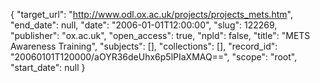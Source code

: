 {
  "target_url": "http://www.odl.ox.ac.uk/projects/projects_mets.htm", 
  "end_date": null, 
  "date": "2006-01-01T12:00:00", 
  "slug": 122269, 
  "publisher": "ox.ac.uk", 
  "open_access": true, 
  "npld": false, 
  "title": "METS Awareness Training", 
  "subjects": [], 
  "collections": [], 
  "record_id": "20060101T120000/aOYR36deUhx6p5lPIaXMAQ==", 
  "scope": "root", 
  "start_date": null
}

